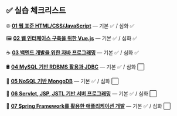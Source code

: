 ## ✅ 실습 체크리스트

🌐 [**01 웹 표준 HTML/CSS/JavaScript**](./html,css) — 기본 ✅ / 심화 ✅

🖼️ [**02 웹 인터페이스 구축을 위한 Vue.js**](./vue) — 기본 ✅ / 심화 ✅

☕ [**03 백엔드 개발을 위한 자바 프로그래밍**](./java) — 기본 ✅ / 심화 ✅

🛢️ [**04 MySQL 기반 RDBMS 활용과 JDBC**](./db) — 기본 ✅ / 심화 ⬜

🍃 [**05 NoSQL 기반 MongoDB**](./db) — 기본 ✅ / 심화 ⬜

📡 [**06 Servlet, JSP, JSTL 기반 서버 프로그래밍**](./jsp) — 기본 ✅ / 심화 ⬜

🌱 [**07 Spring Framework를 활용한 애플리케이션 개발**](./spring) — 기본 ✅ / 심화 ⬜
